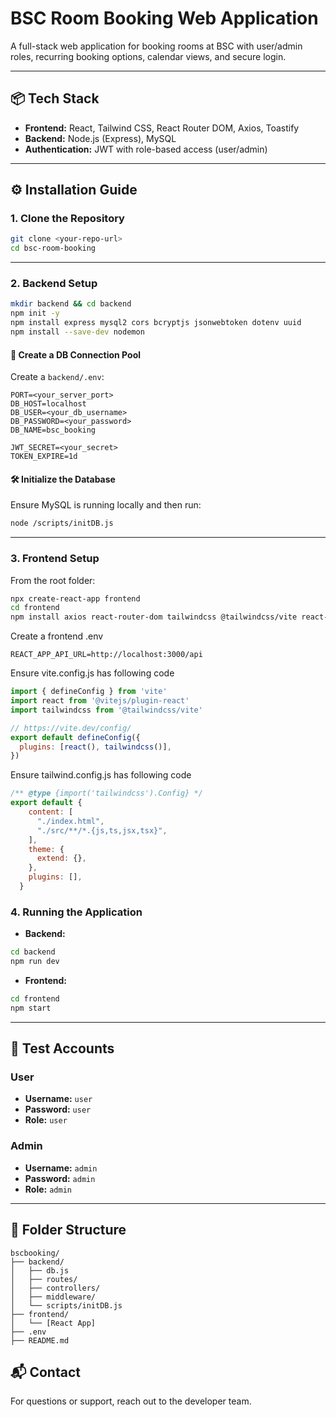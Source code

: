 # BSC Room Booking Web Application

A full-stack web application for booking rooms at BSC with user/admin roles, recurring booking options, calendar views, and secure login.

---

## 📦 Tech Stack

- **Frontend:** React, Tailwind CSS, React Router DOM, Axios, Toastify
- **Backend:** Node.js (Express), MySQL
- **Authentication:** JWT with role-based access (user/admin)

---

## ⚙️ Installation Guide

### 1. Clone the Repository

```bash
git clone <your-repo-url>
cd bsc-room-booking
````

---

### 2. Backend Setup

```bash
mkdir backend && cd backend
npm init -y
npm install express mysql2 cors bcryptjs jsonwebtoken dotenv uuid
npm install --save-dev nodemon
```

#### 📁 Create a DB Connection Pool

Create a `backend/.env`:

```
PORT=<your_server_port>
DB_HOST=localhost
DB_USER=<your_db_username>
DB_PASSWORD=<your_password>
DB_NAME=bsc_booking

JWT_SECRET=<your_secret>
TOKEN_EXPIRE=1d
```

#### 🛠️ Initialize the Database

Ensure MySQL is running locally and then run:

```bash
node /scripts/initDB.js
```

---

### 3. Frontend Setup

From the root folder:

```bash
npx create-react-app frontend
cd frontend
npm install axios react-router-dom tailwindcss @tailwindcss/vite react-toastify @fortawesome/fontawesome-svg-core @fortawesome/free-solid-svg-icons @fortawesome/react-fontawesome
```

Create a frontend .env
```
REACT_APP_API_URL=http://localhost:3000/api
```

Ensure vite.config.js has following code
```js
import { defineConfig } from 'vite'
import react from '@vitejs/plugin-react'
import tailwindcss from '@tailwindcss/vite'

// https://vite.dev/config/
export default defineConfig({
  plugins: [react(), tailwindcss()],
})

```

Ensure tailwind.config.js has following code
```js
/** @type {import('tailwindcss').Config} */
export default {
    content: [
      "./index.html",
      "./src/**/*.{js,ts,jsx,tsx}",
    ],
    theme: {
      extend: {},
    },
    plugins: [],
  }
```

### 4. Running the Application

* **Backend:**

```bash
cd backend
npm run dev
```

* **Frontend:**

```bash
cd frontend
npm start
```

---

## 🧪 Test Accounts

### User

* **Username:** `user`
* **Password:** `user`
* **Role:** `user`

### Admin

* **Username:** `admin`
* **Password:** `admin`
* **Role:** `admin`

---

## 📁 Folder Structure

```
bscbooking/
├── backend/
│   ├── db.js
│   ├── routes/
│   ├── controllers/
│   ├── middleware/
│   └── scripts/initDB.js
├── frontend/
│   └── [React App]
├── .env
├── README.md
```

## 📬 Contact

For questions or support, reach out to the developer team.